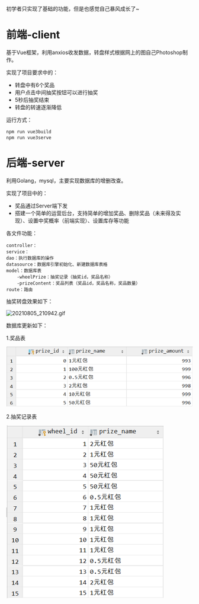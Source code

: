 初学者只实现了基础的功能，但是也感觉自己暴风成长了~

# 前端-client

基于Vue框架，利用anxios收发数据，转盘样式根据网上的图自己Photoshop制作。

实现了项目要求中的：

- 转盘中有6个奖品
- 用户点击中间抽奖按钮可以进行抽奖
- 5秒后抽奖结束
- 转盘的转速逐渐降低

运行方式：

```
npm run vue3build
npm run vue3serve
```



# 后端-server

利用Golang，mysql，主要实现数据库的增删改查。

实现了项目中的：

- 奖品通过Server端下发
- 搭建一个简单的运营后台，支持简单的增加奖品、删除奖品（未来得及实现）、设置中奖概率（前端实现）、设置库存等功能

各文件功能：

```
controller：
service：
dao：执行数据库的操作
datasource：数据库引擎初始化、新建数据库表格
model：数据库表
	-wheelPrize：抽奖记录（抽奖id，奖品名称）
	-prizeContent：奖品列表（奖品id，奖品名称，奖品数量）
route：路由
```

抽奖转盘效果如下：

![20210805_210942.gif](https://github.com/544211707/wheel/blob/master/img/20210805_210942.gif?raw=true)

数据库更新如下：

1.奖品表

![奖品列表.png](https://github.com/544211707/wheel/blob/master/img/%E5%A5%96%E5%93%81%E5%88%97%E8%A1%A8.png?raw=true)

2.抽奖记录表

![抽奖记录.png](https://github.com/544211707/wheel/blob/master/img/%E6%8A%BD%E5%A5%96%E8%AE%B0%E5%BD%95.png?raw=true)

